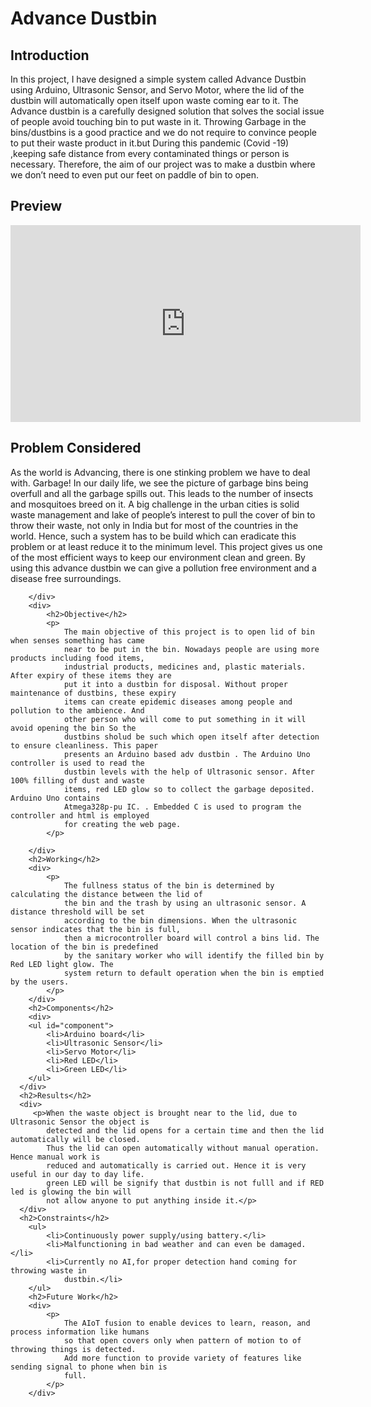 <!DOCTYPE html>
<html lang="en">
<head>
    <meta charset="UTF-8">
    <meta http-equiv="X-UA-Compatible" content="IE=edge">
    <meta name="viewport" content="width=device-width, initial-scale=1.0">
    <title>Document</title>
    <link rel="stylesheet" href="style.css">
</head>
<body>
    <div id="dustbin">
        <h1>Advance Dustbin</h1>
    </div>
    <div><h2>Introduction</h2>
        <p>In this project, I have designed a simple system called Advance Dustbin using Arduino,
            Ultrasonic Sensor, and Servo Motor, where the lid of the dustbin will automatically open
            itself upon waste coming ear to it. The Advance dustbin is a carefully designed solution
            that solves the social issue of people avoid touching bin to put waste in it.
            Throwing Garbage in the bins/dustbins is a good practice and we do not require to
            convince people to put their waste product in it.but During this pandemic (Covid -19)
            ,keeping safe distance from every contaminated things or person is necessary.
            Therefore, the aim of our project was to make a dustbin where we don’t need to even put
            our feet on paddle of bin to open.</p>
        </div>
        <h2>Preview</h2>
         <div id="vidio">
             <iframe src="https://www.youtube.com/embed/CQkZaaJPbcw"  width="560" height="315" title="YouTube video player" frameborder="0" allow="accelerometer; autoplay; clipboard-write; encrypted-media; gyroscope; picture-in-picture" allowfullscreen></iframe>
         </div>
        <div>
            <h2>Problem Considered</h2>
            <p>
                As the world is Advancing, there is one stinking problem we have to deal
                with. Garbage! In our daily life, we see the picture of garbage bins being overfull and all
                the garbage spills out. This leads to the number of insects and mosquitoes breed on it. A
                big challenge in the urban cities is solid waste management and lake of people’s interest
                to pull the cover of bin to throw their waste, not only in India but for most of the
                countries in the world. Hence, such a system has to be build which can eradicate this
                problem or at least reduce it to the minimum level. This project gives us one of the most
                efficient ways to keep our environment clean and green. By using this advance dustbin
                we can give a pollution free environment and a disease free surroundings.
            </p>

        </div>
        <div>
            <h2>Objective</h2>
            <p>
                The main objective of this project is to open lid of bin when senses something has came
                near to be put in the bin. Nowadays people are using more products including food items,
                industrial products, medicines and, plastic materials. After expiry of these items they are
                put it into a dustbin for disposal. Without proper maintenance of dustbins, these expiry
                items can create epidemic diseases among people and pollution to the ambience. And
                other person who will come to put something in it will avoid opening the bin So the
                dustbins sholud be such which open itself after detection to ensure cleanliness. This paper
                presents an Arduino based adv dustbin . The Arduino Uno controller is used to read the
                dustbin levels with the help of Ultrasonic sensor. After 100% filling of dust and waste
                items, red LED glow so to collect the garbage deposited. Arduino Uno contains
                Atmega328p-pu IC. . Embedded C is used to program the controller and html is employed
                for creating the web page.
            </p>

        </div>
        <h2>Working</h2>
        <div>
            <p>
                The fullness status of the bin is determined by calculating the distance between the lid of
                the bin and the trash by using an ultrasonic sensor. A distance threshold will be set
                according to the bin dimensions. When the ultrasonic sensor indicates that the bin is full,
                then a microcontroller board will control a bins lid. The location of the bin is predefined
                by the sanitary worker who will identify the filled bin by Red LED light glow. The
                system return to default operation when the bin is emptied by the users.
            </p>
        </div>
        <h2>Components</h2>
        <div>
        <ul id="component">
            <li>Arduino board</li>
            <li>Ultrasonic Sensor</li>
            <li>Servo Motor</li> 
            <li>Red LED</li>
            <li>Green LED</li>
        </ul>
      </div>
      <h2>Results</h2>
      <div>
         <p>When the waste object is brought near to the lid, due to Ultrasonic Sensor the object is
            detected and the lid opens for a certain time and then the lid automatically will be closed.
            Thus the lid can open automatically without manual operation. Hence manual work is
            reduced and automatically is carried out. Hence it is very useful in our day to day life.
            green LED will be signify that dustbin is not fulll and if RED led is glowing the bin will
            not allow anyone to put anything inside it.</p>
      </div>
      <h2>Constraints</h2>
        <ul>
            <li>Continuously power supply/using battery.</li>
            <li>Malfunctioning in bad weather and can even be damaged.</li>
            <li>Currently no AI,for proper detection hand coming for throwing waste in
                dustbin.</li>
        </ul>
        <h2>Future Work</h2>
        <div>
            <p>
                The AIoT fusion to enable devices to learn, reason, and process information like humans
                so that open covers only when pattern of motion to of throwing things is detected.
                Add more function to provide variety of features like sending signal to phone when bin is
                full.
            </p>
        </div>
</body>
</html>
